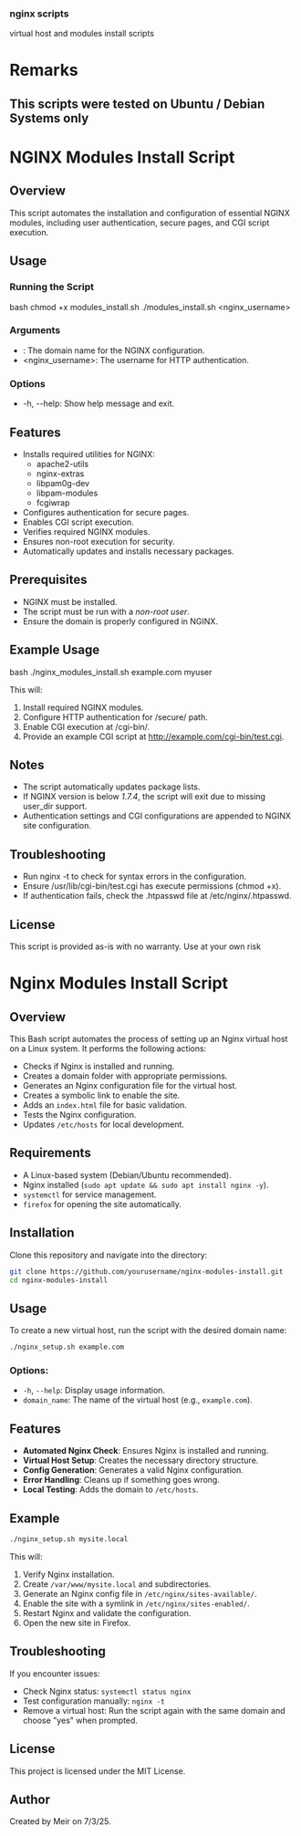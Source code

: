 ### nginx scripts
virtual host and modules install scripts

# Remarks
##  This scripts were tested on Ubuntu / Debian Systems only

# NGINX Modules Install Script

## Overview
This script automates the installation and configuration of essential NGINX modules, including user authentication, secure pages, and CGI script execution.

## Usage

### Running the Script
bash
chmod +x modules_install.sh
./modules_install.sh <domain> <nginx_username>


### Arguments
- <domain>: The domain name for the NGINX configuration.
- <nginx_username>: The username for HTTP authentication.

### Options
- -h, --help: Show help message and exit.

## Features
- Installs required utilities for NGINX:
  - apache2-utils
  - nginx-extras
  - libpam0g-dev
  - libpam-modules
  - fcgiwrap
- Configures authentication for secure pages.
- Enables CGI script execution.
- Verifies required NGINX modules.
- Ensures non-root execution for security.
- Automatically updates and installs necessary packages.

## Prerequisites
- NGINX must be installed.
- The script must be run with a *non-root user*.
- Ensure the domain is properly configured in NGINX.

## Example Usage
bash
./nginx_modules_install.sh example.com myuser


This will:
1. Install required NGINX modules.
2. Configure HTTP authentication for /secure/ path.
3. Enable CGI execution at /cgi-bin/.
4. Provide an example CGI script at http://example.com/cgi-bin/test.cgi.

## Notes
- The script automatically updates package lists.
- If NGINX version is below *1.7.4*, the script will exit due to missing user_dir support.
- Authentication settings and CGI configurations are appended to NGINX site configuration.

## Troubleshooting
- Run nginx -t to check for syntax errors in the configuration.
- Ensure /usr/lib/cgi-bin/test.cgi has execute permissions (chmod +x).
- If authentication fails, check the .htpasswd file at /etc/nginx/.htpasswd.

## License
This script is provided as-is with no warranty. Use at your own risk



# Nginx Modules Install Script

## Overview
This Bash script automates the process of setting up an Nginx virtual host on a Linux system. It performs the following actions:
- Checks if Nginx is installed and running.
- Creates a domain folder with appropriate permissions.
- Generates an Nginx configuration file for the virtual host.
- Creates a symbolic link to enable the site.
- Adds an `index.html` file for basic validation.
- Tests the Nginx configuration.
- Updates `/etc/hosts` for local development.

## Requirements
- A Linux-based system (Debian/Ubuntu recommended).
- Nginx installed (`sudo apt update && sudo apt install nginx -y`).
- `systemctl` for service management.
- `firefox` for opening the site automatically.

## Installation
Clone this repository and navigate into the directory:
```sh
git clone https://github.com/yourusername/nginx-modules-install.git
cd nginx-modules-install
```

## Usage
To create a new virtual host, run the script with the desired domain name:
```sh
./nginx_setup.sh example.com
```

### Options:
- `-h`, `--help`: Display usage information.
- `domain_name`: The name of the virtual host (e.g., `example.com`).

## Features
- **Automated Nginx Check**: Ensures Nginx is installed and running.
- **Virtual Host Setup**: Creates the necessary directory structure.
- **Config Generation**: Generates a valid Nginx configuration.
- **Error Handling**: Cleans up if something goes wrong.
- **Local Testing**: Adds the domain to `/etc/hosts`.

## Example
```sh
./nginx_setup.sh mysite.local
```
This will:
1. Verify Nginx installation.
2. Create `/var/www/mysite.local` and subdirectories.
3. Generate an Nginx config file in `/etc/nginx/sites-available/`.
4. Enable the site with a symlink in `/etc/nginx/sites-enabled/`.
5. Restart Nginx and validate the configuration.
6. Open the new site in Firefox.

## Troubleshooting
If you encounter issues:
- Check Nginx status: `systemctl status nginx`
- Test configuration manually: `nginx -t`
- Remove a virtual host: Run the script again with the same domain and choose "yes" when prompted.

## License
This project is licensed under the MIT License.

## Author
Created by Meir on 7/3/25.
